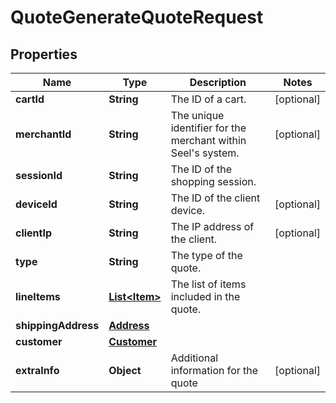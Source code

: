 

# QuoteGenerateQuoteRequest


## Properties

| Name | Type | Description | Notes |
|------------ | ------------- | ------------- | -------------|
|**cartId** | **String** | The ID of a cart. |  [optional] |
|**merchantId** | **String** | The unique identifier for the merchant within Seel&#39;s system. |  [optional] |
|**sessionId** | **String** | The ID of the shopping session. |  |
|**deviceId** | **String** | The ID of the client device. |  [optional] |
|**clientIp** | **String** | The IP address of the client. |  [optional] |
|**type** | **String** | The type of the quote. |  |
|**lineItems** | [**List&lt;Item&gt;**](Item.md) | The list of items included in the quote. |  |
|**shippingAddress** | [**Address**](Address.md) |  |  |
|**customer** | [**Customer**](Customer.md) |  |  |
|**extraInfo** | **Object** | Additional information for the quote |  [optional] |



